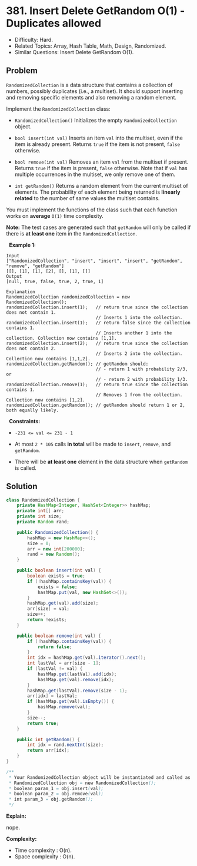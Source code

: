 # 381. Insert Delete GetRandom O(1) - Duplicates allowed

- Difficulty: Hard.
- Related Topics: Array, Hash Table, Math, Design, Randomized.
- Similar Questions: Insert Delete GetRandom O(1).

## Problem

```RandomizedCollection``` is a data structure that contains a collection of numbers, possibly duplicates (i.e., a multiset). It should support inserting and removing specific elements and also removing a random element.

Implement the ```RandomizedCollection``` class:


	
- ```RandomizedCollection()``` Initializes the empty ```RandomizedCollection``` object.
	
- ```bool insert(int val)``` Inserts an item ```val``` into the multiset, even if the item is already present. Returns ```true``` if the item is not present, ```false``` otherwise.
	
- ```bool remove(int val)``` Removes an item ```val``` from the multiset if present. Returns ```true``` if the item is present, ```false``` otherwise. Note that if ```val``` has multiple occurrences in the multiset, we only remove one of them.
	
- ```int getRandom()``` Returns a random element from the current multiset of elements. The probability of each element being returned is **linearly related** to the number of same values the multiset contains.


You must implement the functions of the class such that each function works on **average** ```O(1)``` time complexity.

**Note:** The test cases are generated such that ```getRandom``` will only be called if there is **at least one** item in the ```RandomizedCollection```.

 
**Example 1:**

```
Input
["RandomizedCollection", "insert", "insert", "insert", "getRandom", "remove", "getRandom"]
[[], [1], [1], [2], [], [1], []]
Output
[null, true, false, true, 2, true, 1]

Explanation
RandomizedCollection randomizedCollection = new RandomizedCollection();
randomizedCollection.insert(1);   // return true since the collection does not contain 1.
                                  // Inserts 1 into the collection.
randomizedCollection.insert(1);   // return false since the collection contains 1.
                                  // Inserts another 1 into the collection. Collection now contains [1,1].
randomizedCollection.insert(2);   // return true since the collection does not contain 2.
                                  // Inserts 2 into the collection. Collection now contains [1,1,2].
randomizedCollection.getRandom(); // getRandom should:
                                  // - return 1 with probability 2/3, or
                                  // - return 2 with probability 1/3.
randomizedCollection.remove(1);   // return true since the collection contains 1.
                                  // Removes 1 from the collection. Collection now contains [1,2].
randomizedCollection.getRandom(); // getRandom should return 1 or 2, both equally likely.
```

 
**Constraints:**


	
- ```-231 <= val <= 231 - 1```
	
- At most ```2 * 105``` calls **in total** will be made to ```insert```, ```remove```, and ```getRandom```.
	
- There will be **at least one** element in the data structure when ```getRandom``` is called.



## Solution

```java
class RandomizedCollection {
    private HashMap<Integer, HashSet<Integer>> hashMap;
    private int[] arr;
    private int size;
    private Random rand;

    public RandomizedCollection() {
        hashMap = new HashMap<>();
        size = 0;
        arr = new int[200000];
        rand = new Random();
    }

    public boolean insert(int val) {
        boolean exists = true;
        if (!hashMap.containsKey(val)) {
            exists = false;
            hashMap.put(val, new HashSet<>());
        }
        hashMap.get(val).add(size);
        arr[size] = val;
        size++;
        return !exists;
    }

    public boolean remove(int val) {
        if (!hashMap.containsKey(val)) {
            return false;
        }
        int idx = hashMap.get(val).iterator().next();
        int lastVal = arr[size - 1];
        if (lastVal != val) {
            hashMap.get(lastVal).add(idx);
            hashMap.get(val).remove(idx);
        }
        hashMap.get(lastVal).remove(size - 1);
        arr[idx] = lastVal;
        if (hashMap.get(val).isEmpty()) {
            hashMap.remove(val);
        }
        size--;
        return true;
    }

    public int getRandom() {
        int idx = rand.nextInt(size);
        return arr[idx];
    }
}

/**
 * Your RandomizedCollection object will be instantiated and called as such:
 * RandomizedCollection obj = new RandomizedCollection();
 * boolean param_1 = obj.insert(val);
 * boolean param_2 = obj.remove(val);
 * int param_3 = obj.getRandom();
 */
```

**Explain:**

nope.

**Complexity:**

* Time complexity : O(n).
* Space complexity : O(n).
